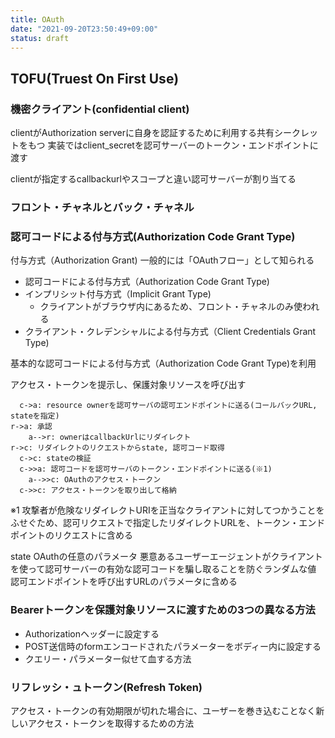 ```yaml
---
title: OAuth
date: "2021-09-20T23:50:49+09:00"
status: draft
---
```


## TOFU(Truest On First Use)

### 機密クライアント(confidential client)

clientがAuthorization serverに自身を認証するために利用する共有シークレットをもつ
実装ではclient_secretを認可サーバーのトークン・エンドポイントに渡す

clientが指定するcallbackurlやスコープと違い認可サーバーが割り当てる

### フロント・チャネルとバック・チャネル

### 認可コードによる付与方式(Authorization Code Grant Type)

付与方式（Authorization Grant)
一般的には「OAuthフロー」として知られる

- 認可コードによる付与方式（Authorization Code Grant Type)
- インプリシット付与方式（Implicit Grant Type)
  - クライアントがブラウザ内にあるため、フロント・チャネルのみ使われる
- クライアント・クレデンシャルによる付与方式（Client Credentials Grant Type)

基本的な認可コードによる付与方式（Authorization Code Grant Type)を利用

アクセス・トークンを提示し、保護対象リソースを呼び出す

```mermaid
  c->a: resource ownerを認可サーバの認可エンドポイントに送る(コールバックURL, stateを指定)
r->a: 承認
    a-->r: ownerはcallbackUrlにリダイレクト
r->c: リダイレクトのリクエストからstate, 認可コード取得
  c->c: stateの検証
  c->>a: 認可コードを認可サーバのトークン・エンドポイントに送る(※1)
    a-->>c: OAuthのアクセス・トークン
  c->>c: アクセス・トークンを取り出して格納
```

※1
攻撃者が危険なリダイレクトURIを正当なクライアントに対してつかうことをふせぐため、認可リクエストで指定したリダイレクトURLを、トークン・エンドポイントのリクエストに含める

state
OAuthの任意のパラメータ
悪意あるユーザーエージェントがクライアントを使って認可サーバーの有効な認可コードを騙し取ることを防ぐランダムな値
認可エンドポイントを呼び出すURLのパラメータに含める

### Bearerトークンを保護対象リソースに渡すための3つの異なる方法

- Authorizationヘッダーに設定する
- POST送信時のformエンコードされたパラメーターをボディー内に設定する
- クエリー・パラメーター似せて血する方法

### リフレッシ・ュトークン(Refresh Token)

アクセス・トークンの有効期限が切れた場合に、ユーザーを巻き込むことなく新しいアクセス・トークンを取得するための方法

